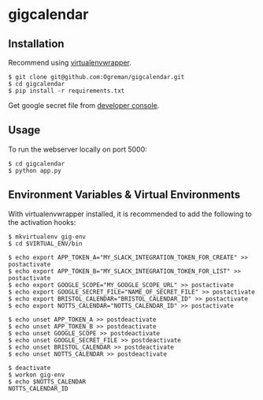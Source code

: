 # gigcalendar

Installation
------------

Recommend using [virtualenvwrapper](http://virtualenvwrapper.readthedocs.org/en/latest/).

    $ git clone git@github.com:Ogreman/gigcalendar.git
    $ cd gigcalendar
    $ pip install -r requirements.txt

Get google secret file from [developer console](https://console.developers.google.com/).


Usage
-----

To run the webserver locally on port 5000:

    $ cd gigcalendar
    $ python app.py


Environment Variables & Virtual Environments
--------------------------------------------

With virtualenvwrapper installed, it is recommended to add the following to the activation hooks:

    $ mkvirtualenv gig-env
    $ cd $VIRTUAL_ENV/bin
    
    $ echo export APP_TOKEN_A="MY_SLACK_INTEGRATION_TOKEN_FOR_CREATE" >> postactivate
    $ echo export APP_TOKEN_B="MY_SLACK_INTEGRATION_TOKEN_FOR_LIST" >> postactivate
    $ echo export GOOGLE_SCOPE="MY_GOOGLE_SCOPE_URL" >> postactivate
    $ echo export GOOGLE_SECRET_FILE="NAME_OF_SECRET_FILE" >> postactivate
    $ echo export BRISTOL_CALENDAR="BRISTOL_CALENDAR_ID" >> postactivate
    $ echo export NOTTS_CALENDAR="NOTTS_CALENDAR_ID" >> postactivate
    
    $ echo unset APP_TOKEN_A >> postdeactivate
    $ echo unset APP_TOKEN_B >> postdeactivate
    $ echo unset GOOGLE_SCOPE >> postdeactivate
    $ echo unset GOOGLE_SECRET_FILE >> postdeactivate
    $ echo unset BRISTOL_CALENDAR >> postdeactivate
    $ echo unset NOTTS_CALENDAR >> postdeactivate
    
    $ deactivate
    $ workon gig-env
    $ echo $NOTTS_CALENDAR
    NOTTS_CALENDAR_ID
